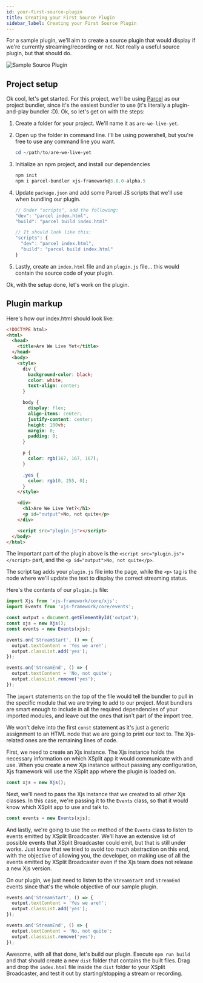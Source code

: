 ```yaml
---
id: your-first-source-plugin
title: Creating your First Source Plugin
sidebar_label: Creating your First Source Plugin
---
```


For a sample plugin, we'll aim to create a source plugin that would display if we're currently streaming/recording or not. Not really a useful source plugin, but that should do.

![Sample Source Plugin](/img/xjs-test-app-1.gif)

## Project setup

Ok cool, let's get started. For this project, we'll be using [Parcel](https://parceljs.org/) as our project bundler, since it's the easiest bundler to use (it's literally a plugin-and-play bundler :D). Ok, so let's get on with the steps:

1. Create a folder for your project. We'll name it as `are-we-live-yet`.

2. Open up the folder in command line. I'll be using powershell, but you're free to use any command line you want.

   ```powershell
   cd ~/path/to/are-we-live-yet
   ```

3. Initialize an npm project, and install our dependencies

   ```powershell
   npm init
   npm i parcel-bundler xjs-framework@3.0.0-alpha.5
   ```

4. Update `package.json` and add some Parcel JS scripts that we'll use when bundling our plugin.

   ```javascript
   // Under "scripts", add the following:
   "dev": "parcel index.html",
   "build": "parcel build index.html"
   
   // It should look like this:
   "scripts": {
     "dev": "parcel index.html",
     "build": "parcel build index.html"
   }
   ```

5. Lastly, create an `index.html` file and an `plugin.js` file... this would contain the source code of your plugin.

Ok, with the setup done, let's work on the plugin.

## Plugin markup

Here's how our index.html should look like:

```html
<!DOCTYPE html>
<html>
  <head>
    <title>Are We Live Yet</title>
  </head>
  <body>
    <style>
      div {
        background-color: black;
        color: white;
        text-align: center;
      }

      body {
        display: flex;
        align-items: center;
        justify-content: center;
        height: 100vh;
        margin: 0;
        padding: 0;
      }

      p {
        color: rgb(167, 167, 167);
      }

      .yes {
        color: rgb(0, 255, 0);
      }
    </style>

    <div>
      <h1>Are We Live Yet?</h1>
      <p id="output">No, not quite</p>
    </div>

    <script src="plugin.js"></script>
  </body>
</html>
```

The important part of the plugin above is the `<script src="plugin.js"></script>` part, and the `<p id="output">No, not quite</p>`.

The script tag adds your `plugin.js` file into the page, while the `<p>` tag is the node where we'll update the text to display the correct streaming status.

Here's the contents of our `plugin.js` file:

```javascript
import Xjs from 'xjs-framework/core/xjs';
import Events from 'xjs-framework/core/events';

const output = document.getElementById('output');
const xjs = new Xjs();
const events = new Events(xjs);

events.on('StreamStart', () => {
  output.textContent = 'Yes we are!';
  output.classList.add('yes');
});

events.on('StreamEnd', () => {
  output.textContent = 'No, not quite';
  output.classList.remove('yes');
});

```

The `import` statements on the top of the file would tell the bundler to pull in the specific module that we are trying to add to our project. Most bundlers are smart enough to include in all the required dependencies of your imported modules, and leave out the ones that isn't part of the import tree.

We won't delve into the first `const` statement as it's just a generic assignment to an HTML node that we are going to print our text to. The Xjs-related ones are the remaining lines of code.

First, we need to create an Xjs instance. The Xjs instance holds the necessary information on which XSplit app it would communicate with and use. When you create a new Xjs instance without passing any configuration, Xjs framework will use the XSplit app where the plugin is loaded on.

```javascript
const xjs = new Xjs();
```

Next, we'll need to pass the Xjs instance that we created to all other Xjs classes. In this case, we're passing it to the `Events` class, so that it would know which XSplit app to use and talk to.

```javascript
const events = new Events(xjs);
```

And lastly, we're going to use the `on` method of the `Events` class to listen to events emitted by XSplit Broadcaster. We'll have an extensive list of possible events that XSplit Broadcaster could emit, but that is still under works. Just know that we tried to avoid too much abstraction on this end, with the objective of allowing you, the developer, on making use of all the events emitted by XSplit Broadcaster even if the Xjs team does not release a new Xjs version.

On our plugin, we just need to listen to the `StreamStart` and `StreamEnd` events since that's the whole objective of our sample plugin.

```javascript
events.on('StreamStart', () => {
  output.textContent = 'Yes we are!';
  output.classList.add('yes');
});

events.on('StreamEnd', () => {
  output.textContent = 'No, not quite';
  output.classList.remove('yes');
});
```

Awesome, with all that done, let's build our plugin. Execute `npm run build` and that should create a new `dist` folder that contains the built files. Drag and drop the `index.html` file inside the `dist` folder to your XSplit Broadcaster, and test it out by starting/stopping a stream or recording.